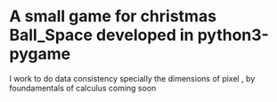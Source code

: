 # A small game for christmas Ball_Space developed in python3-pygame
I work to do data consistency specially the dimensions of pixel , by foundamentals  of calculus
coming soon 

